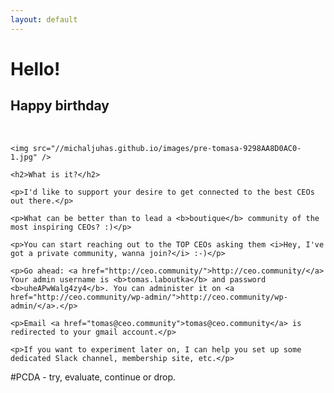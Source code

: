 ```yaml
---
layout: default
---
```


<div class="wrapper">

  <div class="row row--full">
    <h1>Hello!</h1>
    <h2>Happy birthday</h2>
    <br/>
    
    <img src="//michaljuhas.github.io/images/pre-tomasa-9298AA8D0AC0-1.jpg" />
    
    <h2>What is it?</h2>
    
    <p>I'd like to support your desire to get connected to the best CEOs out there.</p>
    
    <p>What can be better than to lead a <b>boutique</b> community of the most inspiring CEOs? :)</p>
    
    <p>You can start reaching out to the TOP CEOs asking them <i>Hey, I've got a private community, wanna join?</i> :-)</p>
    
    <p>Go ahead: <a href="http://ceo.community/">http://ceo.community/</a> Your admin username is <b>tomas.laboutka</b> and password <b>uheAPwWalg4zy4</b>. You can administer it on <a href="http://ceo.community/wp-admin/">http://ceo.community/wp-admin/</a>.</p>
    
    <p>Email <a href="tomas@ceo.community">tomas@ceo.community</a> is redirected to your gmail account.</p>

    <p>If you want to experiment later on, I can help you set up some dedicated Slack channel, membership site, etc.</p>

<p>#PCDA - try, evaluate, continue or drop.</p>

  </div>

</div>
